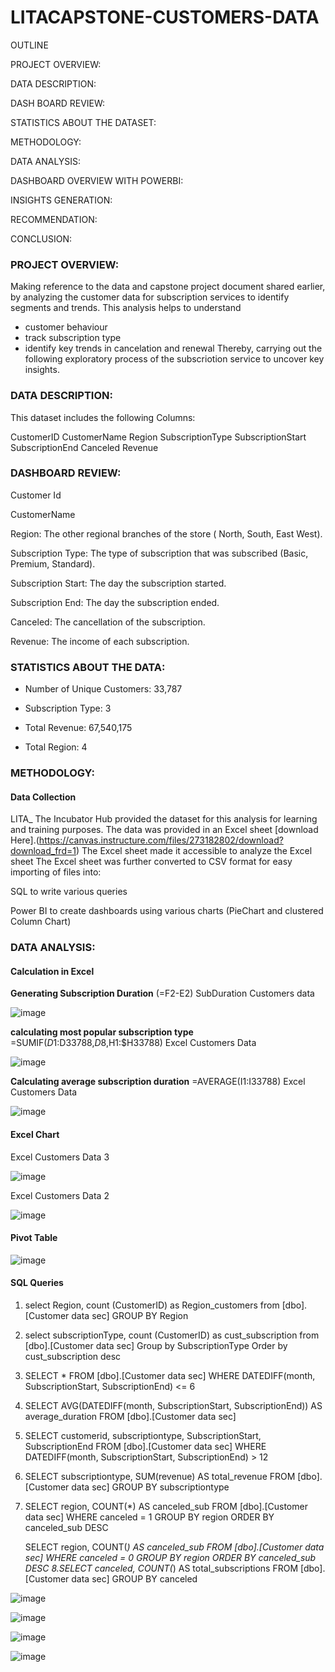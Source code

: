 # LITACAPSTONE-CUSTOMERS-DATA

OUTLINE

PROJECT OVERVIEW:

DATA DESCRIPTION:

DASH BOARD REVIEW:

STATISTICS ABOUT THE DATASET:

METHODOLOGY:

DATA ANALYSIS:

DASHBOARD OVERVIEW WITH POWERBI:

INSIGHTS GENERATION:

RECOMMENDATION:

CONCLUSION:


### PROJECT OVERVIEW:
Making reference to the data and capstone project document shared earlier, by analyzing the customer data for subscription services to identify segments and trends.
This analysis helps to understand 
- customer behaviour
- track subscription type
- identify key trends in cancelation and renewal
Thereby, carrying out the following exploratory process of the subscriotion service to uncover key insights.

### DATA DESCRIPTION:

This dataset includes the following Columns:

CustomerID
CustomerName
Region
SubscriptionType
SubscriptionStart
SubscriptionEnd
Canceled
Revenue

### DASHBOARD REVIEW:

Customer Id

CustomerName

Region: The other regional branches of the store ( North, South, East West).

Subscription Type: The type of subscription that was subscribed (Basic, Premium, Standard).

Subscription Start: The day the subscription started.

Subscription End: The day the subscription ended.

Canceled: The cancellation of the subscription.

Revenue: The income of each subscription.

### STATISTICS ABOUT THE DATA:

- Number of Unique Customers: 33,787

- Subscription Type: 3

- Total Revenue: 67,540,175
  
- Total Region: 4

### METHODOLOGY:

#### Data Collection

LITA_ The Incubator Hub provided the dataset for this analysis for learning and training purposes. The data was provided in an Excel sheet [download Here].(https://canvas.instructure.com/files/273182802/download?download_frd=1) The Excel sheet made it accessible to analyze the Excel sheet The Excel sheet was further converted to CSV format for easy importing of files into:

SQL to write various queries

Power BI to create dashboards using various charts (PieChart and clustered Column Chart)

### DATA ANALYSIS:

#### Calculation in Excel

**Generating Subscription Duration**
(=F2-E2) SubDuration Customers data

![image](https://github.com/user-attachments/assets/9b82352c-8f4c-43b1-84d0-bf94c30406ed)

**calculating most popular subscription type**
=SUMIF($D1:$D33788,$D8,$H1:$H33788) Excel Customers Data

![image](https://github.com/user-attachments/assets/157fb044-b056-4970-97b1-9acdde6fcc78)


**Calculating average subscription duration**
=AVERAGE(I1:I33788) Excel Customers Data

![image](https://github.com/user-attachments/assets/1200022f-7cd9-49d2-a737-bc86cffe6c0b)

#### Excel Chart

Excel Customers Data 3 

![image](https://github.com/user-attachments/assets/6f058e38-9698-49a4-b2be-48872e5ecbdc)

Excel Customers Data 2

![image](https://github.com/user-attachments/assets/deadcb91-6856-4749-87b2-58ef598f2b4f)

#### Pivot Table

![image](https://github.com/user-attachments/assets/fd964476-e49a-4e42-8e60-2a8e1047943e)


#### SQL Queries

  1. select Region, count (CustomerID) as Region_customers from [dbo].[Customer data sec]
     GROUP BY Region
  2. select subscriptionType, count (CustomerID) as cust_subscription from [dbo].[Customer data sec]
     Group by SubscriptionType
     Order by cust_subscription desc
  3. SELECT *
     FROM [dbo].[Customer data sec]
     WHERE DATEDIFF(month, SubscriptionStart, SubscriptionEnd) <= 6
  4. SELECT AVG(DATEDIFF(month, SubscriptionStart, SubscriptionEnd)) AS average_duration
     FROM [dbo].[Customer data sec]
  5. SELECT customerid, subscriptiontype, SubscriptionStart, SubscriptionEnd
     FROM [dbo].[Customer data sec]
     WHERE DATEDIFF(month, SubscriptionStart, SubscriptionEnd) > 12
  6. SELECT subscriptiontype, SUM(revenue) AS total_revenue
     FROM [dbo].[Customer data sec]
     GROUP BY subscriptiontype
  7. SELECT region, COUNT(*) AS canceled_sub
     FROM [dbo].[Customer data sec]
     WHERE canceled = 1
     GROUP BY region
     ORDER BY canceled_sub DESC
  
     SELECT region, COUNT(*) AS canceled_sub
     FROM [dbo].[Customer data sec]
     WHERE canceled = 0
     GROUP BY region
     ORDER BY canceled_sub DESC
  8.SELECT canceled, COUNT(*) AS total_subscriptions
    FROM [dbo].[Customer data sec]
    GROUP BY canceled


![image](https://github.com/user-attachments/assets/00f20e8a-d233-4957-b9fc-4f6c0ba1dfbc)



![image](https://github.com/user-attachments/assets/9714605d-ee3e-4991-97ef-64479c3a789b)


![image](https://github.com/user-attachments/assets/6b1900fa-81e8-4787-9cbb-e2c1b9436add)


![image](https://github.com/user-attachments/assets/b0cb146c-492f-4f0d-ad4a-f94071e22646)


